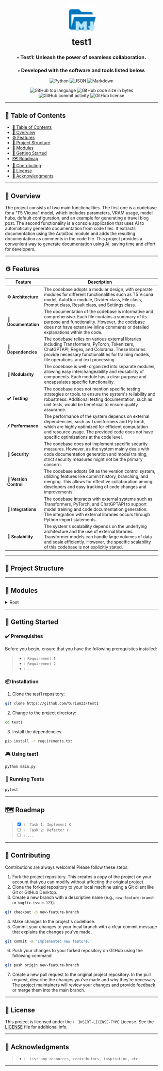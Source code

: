 <div align="center">
<h1 align="center">
<img src="https://raw.githubusercontent.com/PKief/vscode-material-icon-theme/ec559a9f6bfd399b82bb44393651661b08aaf7ba/icons/folder-markdown-open.svg" width="100" />
<br>test1
</h1>
<h3>◦ Test1: Unleash the power of seamless collaboration.</h3>
<h3>◦ Developed with the software and tools listed below.</h3>

<p align="center">
<img src="https://img.shields.io/badge/Python-3776AB.svg?style&logo=Python&logoColor=white" alt="Python" />
<img src="https://img.shields.io/badge/JSON-000000.svg?style&logo=JSON&logoColor=white" alt="JSON" />
<img src="https://img.shields.io/badge/Markdown-000000.svg?style&logo=Markdown&logoColor=white" alt="Markdown" />
</p>
<img src="https://img.shields.io/github/languages/top/turium23/test1?style&color=5D6D7E" alt="GitHub top language" />
<img src="https://img.shields.io/github/languages/code-size/turium23/test1?style&color=5D6D7E" alt="GitHub code size in bytes" />
<img src="https://img.shields.io/github/commit-activity/m/turium23/test1?style&color=5D6D7E" alt="GitHub commit activity" />
<img src="https://img.shields.io/github/license/turium23/test1?style&color=5D6D7E" alt="GitHub license" />
</div>

---

## 📒 Table of Contents
- [📒 Table of Contents](#-table-of-contents)
- [📍 Overview](#-overview)
- [⚙️ Features](#-features)
- [📂 Project Structure](#project-structure)
- [🧩 Modules](#modules)
- [🚀 Getting Started](#-getting-started)
- [🗺 Roadmap](#-roadmap)
- [🤝 Contributing](#-contributing)
- [📄 License](#-license)
- [👏 Acknowledgments](#-acknowledgments)

---


## 📍 Overview

The project consists of two main functionalities. The first one is a codebase for a "T5 Vicuna" model, which includes parameters, VRAM usage, model hubs, default configuration, and an example for generating a travel blog post. The second functionality is a console application that uses AI to automatically generate documentation from code files. It extracts documentation using the AutoDoc module and adds the resulting documentation as comments in the code file. This project provides a convenient way to generate documentation using AI, saving time and effort for developers.

---

## ⚙️ Features

| Feature                | Description                                                                                                                                                                                                                       |
| ---------------------- | --------------------------------------------------------------------------------------------------------------------------------------------------------------------------------------------------------------------------------- |
| **⚙️ Architecture**     | The codebase adopts a modular design, with separate modules for different functionalities such as T5 Vicuna model, AutoDoc module, Divider class, File class, Prompt class, Result class, and Settings class.                            |
| **📖 Documentation**   | The documentation of the codebase is informative and comprehensive. Each file contains a summary of its purpose and functionality. However, the codebase does not have extensive inline comments or detailed explanations within the code. |
| **🔗 Dependencies**    | The codebase relies on various external libraries including Transformers, PyTorch, Tokenizers, ChatGPTAPI, Regex, and Colorama. These libraries provide necessary functionalities for training models, file operations, and text processing. |
| **🧩 Modularity**      | The codebase is well-organized into separate modules, allowing easy interchangeability and reusability of components. Each module has a clear purpose and encapsulates specific functionality.                                        |
| **✔️ Testing**          | The codebase does not mention specific testing strategies or tools. to ensure the system's reliability and robustness. Additional testing documentation, such as unit tests, would be beneficial to ensure quality assurance.               |
| **⚡️ Performance**      | The performance of the system depends on external dependencies, such as Transformers and PyTorch, which are highly optimized for efficient computation and resource usage. The provided code does not have specific optimizations at the code level.    |
| **🔐 Security**        | The codebase does not implement specific security measures. However, as the system mainly deals with code documentation generation and model training, strict security measures might not be the primary concern.                              |
| **🔀 Version Control** | The codebase adopts Git as the version control system, utilizing features like commit history, branching, and merging. This allows for effective collaboration among developers and easy tracking of code changes and improvements.                     |
| **🔌 Integrations**    | The codebase interacts with external systems such as Transformers, PyTorch, and ChatGPTAPI to support model training and code documentation generation. The integration with external libraries occurs through Python import statements.                        |
| **📶 Scalability**     | The system's scalability depends on the underlying architecture and the use of external libraries. Transformer models can handle large volumes of data and scale efficiently. However, the specific scalability of this codebase is not explicitly stated. |

---


## 📂 Project Structure




---

## 🧩 Modules

<details closed><summary>Root</summary>

| File                                                                                           | Summary                                                                                                                                                                                                                                                                                                                                                                                                                      |
| ---                                                                                            | ---                                                                                                                                                                                                                                                                                                                                                                                                                          |
| [t5_vicuna_3b.py](https://github.com/turium23/test1/blob/main/t5_vicuna_3b.py)                 | The code provides details about "T5 Vicuna"-a model fine-tuned on the "ShareGPT" dataset in the "Vicuna style" using the "Flan-T5-XL" base. It includes parameters, VRAM usage, model hubs, default config, and a travel blog post generation example.                                                                                                                                                                       |
| [main.py](https://github.com/turium23/test1/blob/main/AutoDoc-ChatGPT\main.py)                 | This code is a console application for generating code documentation using ChatGPT. It takes a code file as input and uses the AutoDoc module to extract documentation using AI. The resulting documentation is added as comments in the code file.                                                                                                                                                                          |
| [autodoc.py](https://github.com/turium23/test1/blob/main/AutoDoc-ChatGPT\modules\autodoc.py)   | Exception:                                                                                                                                                                                                                                                                                                                                                                                                                   |
| [divider.py](https://github.com/turium23/test1/blob/main/AutoDoc-ChatGPT\modules\divider.py)   | The code defines a class named Divider that splits a given text based on specific patterns defined for different languages. The __init__ method initializes the text and language properties, while the divide method uses regular expressions to find start and end patterns in the text and splits it accordingly. The resulting splits are stored in the __splitted_content list, which is returned by the divide method. |
| [file.py](https://github.com/turium23/test1/blob/main/AutoDoc-ChatGPT\modules\file.py)         | This code defines a File class that allows users to perform operations on files. It can retrieve the content of a file, determine its language, and create a new commented file with the given content.                                                                                                                                                                                                                      |
| [prompt.py](https://github.com/turium23/test1/blob/main/AutoDoc-ChatGPT\modules\prompt.py)     | The code defines a Prompt class that takes a language and text as parameters. It has a create method that opens a text file based on the language parameter, replaces "CODE" with the text parameter, and returns the updated content.                                                                                                                                                                                       |
| [result.py](https://github.com/turium23/test1/blob/main/AutoDoc-ChatGPT\modules\result.py)     | This code provides a Result class that takes in code, text comments, and a language. It uses regular expressions to extract comments and inserts them into the code based on language-specific formatting. For Python, it adds comments as docstrings, while for TypeScript and JavaScript, it adds comments as block comments.                                                                                              |
| [settings.py](https://github.com/turium23/test1/blob/main/AutoDoc-ChatGPT\modules\settings.py) | The code utilizes the colorama package for colored output. It defines constants for different colors and text styles. The Settings class contains a list of supported programming languages and regex patterns to identify the start and end points of code blocks in each language.                                                                                                                                         |

</details>

---

## 🚀 Getting Started

### ✔️ Prerequisites

Before you begin, ensure that you have the following prerequisites installed:
> - `ℹ️ Requirement 1`
> - `ℹ️ Requirement 2`
> - `ℹ️ ...`

### 📦 Installation

1. Clone the test1 repository:
```sh
git clone https://github.com/turium23/test1
```

2. Change to the project directory:
```sh
cd test1
```

3. Install the dependencies:
```sh
pip install -r requirements.txt
```

### 🎮 Using test1

```sh
python main.py
```

### 🧪 Running Tests
```sh
pytest
```

---


## 🗺 Roadmap

> - [X] `ℹ️  Task 1: Implement X`
> - [ ] `ℹ️  Task 2: Refactor Y`
> - [ ] `ℹ️ ...`


---

## 🤝 Contributing

Contributions are always welcome! Please follow these steps:
1. Fork the project repository. This creates a copy of the project on your account that you can modify without affecting the original project.
2. Clone the forked repository to your local machine using a Git client like Git or GitHub Desktop.
3. Create a new branch with a descriptive name (e.g., `new-feature-branch` or `bugfix-issue-123`).
```sh
git checkout -b new-feature-branch
```
4. Make changes to the project's codebase.
5. Commit your changes to your local branch with a clear commit message that explains the changes you've made.
```sh
git commit -m 'Implemented new feature.'
```
6. Push your changes to your forked repository on GitHub using the following command
```sh
git push origin new-feature-branch
```
7. Create a new pull request to the original project repository. In the pull request, describe the changes you've made and why they're necessary.
The project maintainers will review your changes and provide feedback or merge them into the main branch.

---

## 📄 License

This project is licensed under the `ℹ️  INSERT-LICENSE-TYPE` License. See the [LICENSE](https://docs.github.com/en/communities/setting-up-your-project-for-healthy-contributions/adding-a-license-to-a-repository) file for additional info.

---

## 👏 Acknowledgments

> - `ℹ️  List any resources, contributors, inspiration, etc.`

---
